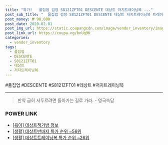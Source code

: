 ```yaml
--- 
title: "특가!   풀집업 검정 S8121ZFT01 DESCENTE 데상트 저지트레이닝복 ..." 
post_sub_title: "  풀집업 검정 S8121ZFT01 DESCENTE 데상트 저지트레이닝복 트레이닝복" 
post_money: ₩ 98,000 
post_date: 2020.02.01 
post_img_url: https://static.coupangcdn.com/image/vendor_inventory/images/2018/03/16/13/0/49129e5d-17ef-499f-ace2-fa82217bf246.jpg 
post_link_url: https://coupa.ng/bnUq9K 
categories: 
  - vendor_inventory 
tags: 
  - 풀집업 
  - DESCENTE 
  - S8121ZFT01 
  - 데상트 
  - 저지트레이닝복 
--- 
```

  #풀집업 #DESCENTE #S8121ZFT01 #데상트 #저지트레이닝복 
<hr> 

> 만약 급히 서두르려면 돌아가는 길로 가라. - 영국속담 


### POWER LINK

* <a href="https://blog.naver.com/fasyy4321/221762933447" target="_blank"> [육아] 데상트책가방 정보 </a>
* <a href="https://blog.naver.com/sakai111/221783721365" target="_blank"> [생활] 데상트반바지 특가 순위 ~56위</a>
* <a href="https://blog.naver.com/sakai111/221791599579" target="_blank"> [생활] 데상트트레이닝복 특가 순위 ~26위</a>
